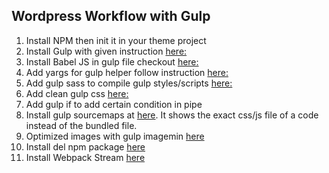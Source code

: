 ## Wordpress Workflow with Gulp

1. Install NPM then init it in your theme project
2. Install Gulp with given instruction [here:](https://gulpjs.com/docs/en/getting-started/quick-start) 
3. Install Babel JS in gulp file checkout [here:](https://github.com/gulpjs/gulp) 
4. Add yargs for gulp helper follow instruction [here:](https://www.npmjs.com/package/yargs)
5. Add gulp sass to compile gulp styles/scripts [here:](https://www.npmjs.com/package/gulp-sass)
6. Add clean gulp css [here:](https://www.npmjs.com/package/gulp-clean-css)
7. Add gulp if to add certain condition in pipe
8. Install gulp sourcemaps at [here](https://www.npmjs.com/package/gulp-sourcemaps). It shows the exact css/js file of a code instead of the bundled file.
9. Optimized images with gulp imagemin [here](https://www.npmjs.com/package/gulp-imagemin)
10. Install del npm package [here](https://www.npmjs.com/package/del)
11. Install Webpack Stream [here](https://www.npmjs.com/package/webpack-stream)
